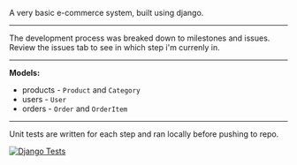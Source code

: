 A very basic e-commerce system, built using django.

---
The development process was breaked down to milestones and issues. Review the issues tab to see in which step i'm currenly in.

---
**Models:**
  - products - `Product` and `Category`
  - users - `User`
  - orders - `Order` and `OrderItem`

---
Unit tests are written for each step and ran locally before pushing to repo.

[![Django Tests](https://github.com/shanirub/ecommerce/actions/workflows/django.yml/badge.svg)](https://github.com/shanirub/ecommerce/actions/workflows/django.yml)
